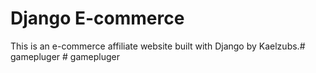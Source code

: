 # Django E-commerce
This is an e-commerce affiliate website built with Django by Kaelzubs.#   g a m e p l u g e r  
 #   g a m e p l u g e r  
 